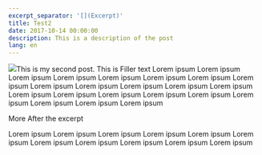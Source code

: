 ```yaml
---
excerpt_separator: '[](Excerpt)'
title: Test2
date: 2017-10-14 00:00:00
description: This is a description of the post
lang: en
---
```



![](/uploads/versions/2013-11-25-11-28-30---x----3264-2448x---.jpg)This is my second post. This is Filler text Lorem ipsum Lorem ipsum Lorem ipsum Lorem ipsum Lorem ipsum Lorem ipsum Lorem ipsum Lorem ipsum Lorem ipsum Lorem ipsum Lorem ipsum Lorem ipsum Lorem ipsum Lorem ipsum Lorem ipsum Lorem ipsum Lorem ipsum Lorem ipsum Lorem ipsum Lorem ipsum Lorem ipsum Lorem ipsum&nbsp;

[](Excerpt)

More After the excerpt

Lorem ipsum Lorem ipsum Lorem ipsum Lorem ipsum Lorem ipsum Lorem ipsum Lorem ipsum Lorem ipsum Lorem ipsum Lorem ipsum Lorem ipsum&nbsp;